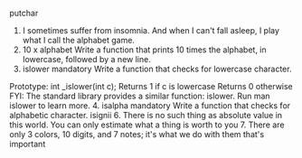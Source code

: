 putchar
1. I sometimes suffer from insomnia. And when I can't fall asleep, I play what I call the alphabet game.
2. 10 x alphabet
Write a function that prints 10 times the alphabet, in lowercase, followed by a new line.
3. islower
mandatory
Write a function that checks for lowercase character.

Prototype: int _islower(int c);
Returns 1 if c is lowercase
Returns 0 otherwise
FYI: The standard library provides a similar function: islower. Run man islower to learn more.
4. isalpha
mandatory
Write a function that checks for alphabetic character.
isignii
6. There is no such thing as absolute value in this world. You can only estimate what a thing is worth to you
7. There are only 3 colors, 10 digits, and 7 notes; it's what we do with them that's important
